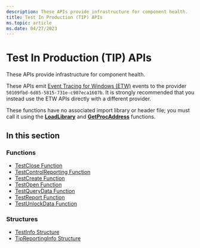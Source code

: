 ```yaml
---
description: These APIs provide infrastructure for component health.
title: Test In Production (TIP) APIs
ms.topic: article
ms.date: 04/27/2023
---
```


# Test In Production (TIP) APIs

These APIs provide infrastructure for component health.

These APIs emit [Event Tracing for Windows (ETW)](/windows-hardware/drivers/devtest/event-tracing-for-windows--etw-) events to the provider `50109fbd-6d85-5815-731e-c907eca1607b`. It is strongly recommended that you instead use the ETW APIs directly with a different provider.

These functions have no associated import library or header file; you must call it using the [**LoadLibrary**](/windows/win32/api/libloaderapi/nf-libloaderapi-loadlibrarya) and [**GetProcAddress**](/windows/win32/api/libloaderapi/nf-libloaderapi-getprocaddress) functions.

## In this section


### Functions

- [TestClose Function](tip-testclose-function.md)
- [TestControlReporting Function](tip-testcontrolreporting-function.md)
- [TestCreate Function](tip-testcreate-function.md)
- [TestOpen Function](tip-testopen-function.md)
- [TestQueryData Function](tip-testquerydata-function.md)
- [TestReport Function](tip-testreport-function.md)
- [TestUnlockData Function](tip-testunlockdata-function.md)

### Structures

- [TestInfo Structure](tip-testinfo-structure.md)
- [TipReportingInfo Structure](tip-tipreportinginfo-structure.md)

